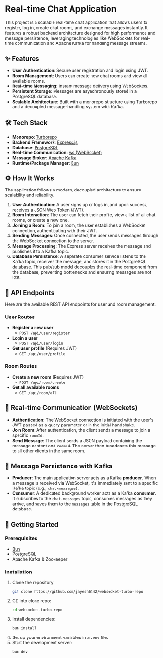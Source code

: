 # Real-time Chat Application

This project is a scalable real-time chat application that allows users to register, log in, create chat rooms, and exchange messages instantly. It features a robust backend architecture designed for high performance and message persistence, leveraging technologies like WebSockets for real-time communication and Apache Kafka for handling message streams.

## ✨ Features

* **User Authentication**: Secure user registration and login using JWT.
* **Room Management**: Users can create new chat rooms and view all available rooms.
* **Real-time Messaging**: Instant message delivery using WebSockets.
* **Persistent Storage**: Messages are asynchronously stored in a PostgreSQL database.
* **Scalable Architecture**: Built with a monorepo structure using Turborepo and a decoupled message-handling system with Kafka.

## 🛠️ Tech Stack

* **Monorepo**: [Turborepo](https://turbo.build/repo)
* **Backend Framework**: [Express.js](https://expressjs.com/)
* **Database**: [PostgreSQL](https://www.postgresql.org/)
* **Real-time Communication**: [ws (WebSocket)](https://github.com/websockets/ws)
* **Message Broker**: [Apache Kafka](https://kafka.apache.org/)
* **Runtime/Package Manager**: [Bun](https://bun.sh/)

## ⚙️ How It Works

The application follows a modern, decoupled architecture to ensure scalability and reliability.

1.  **User Authentication**: A user signs up or logs in, and upon success, receives a JSON Web Token (JWT).
2.  **Room Interaction**: The user can fetch their profile, view a list of all chat rooms, or create a new one.
3.  **Joining a Room**: To join a room, the user establishes a WebSocket connection, authenticating with their JWT.
4.  **Sending Messages**: Once connected, the user sends messages through the WebSocket connection to the server.
5.  **Message Processing**: The Express server receives the message and publishes it to a Kafka topic.
6.  **Database Persistence**: A separate consumer service listens to the Kafka topic, receives the message, and stores it in the PostgreSQL database. This pub/sub model decouples the real-time component from the database, preventing bottlenecks and ensuring messages are not lost.

## 🔌 API Endpoints

Here are the available REST API endpoints for user and room management.

### User Routes

* **Register a new user**
    * `POST /api/user/register`
* **Login a user**
    * `POST /api/user/login`
* **Get user profile** (Requires JWT)
    * `GET /api/user/profile`

### Room Routes

* **Create a new room** (Requires JWT)
    * `POST /api/room/create`
* **Get all available rooms**
    * `GET /api/room/all`

## 🚀 Real-time Communication (WebSockets)

* **Authentication**: The WebSocket connection is initiated with the user's JWT passed as a query parameter or in the initial handshake.
* **Join Room**: After authentication, the client sends a message to join a specific `roomId`.
* **Send Message**: The client sends a JSON payload containing the message content and `roomId`. The server then broadcasts this message to all other clients in the same room.

## 📨 Message Persistence with Kafka

* **Producer**: The main application server acts as a Kafka **producer**. When a message is received via WebSocket, it's immediately sent to a specific Kafka topic (e.g., `chat-messages`).
* **Consumer**: A dedicated background worker acts as a Kafka **consumer**. It subscribes to the `chat-messages` topic, consumes messages as they arrive, and saves them to the `messages` table in the PostgreSQL database.

## 🏁 Getting Started

### Prerequisites

* [Bun](https://bun.sh/)
* PostgreSQL
* Apache Kafka & Zookeeper

### Installation

1.  Clone the repository:
    ```bash
    git clone https://github.com/jayesh6442/websocket-turbo-repo
    ```
2.  CD into clone repo:
    ```bash
    cd websocket-turbo-repo
    ```
3.  Install dependencies:
    ```bash
    bun install
    ```
4.  Set up your environment variables in a `.env` file.
5.  Start the development server:
    ```bash
    bun dev
    ````
